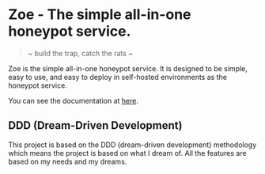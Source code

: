 # Zoe - The simple all-in-one honeypot service.

> ~ build the trap, catch the rats ~

Zoe is the simple all-in-one honeypot service.
It is designed to be simple, easy to use, and easy to deploy in self-hosted environments as the honeypot service.

You can see the documentation at [here](https://cmj0121.github.io/zoe/).

## DDD (Dream-Driven Development)

This project is based on the DDD (dream-driven development) methodology which means the project is based on what I dream of.
All the features are based on my needs and my dreams.
